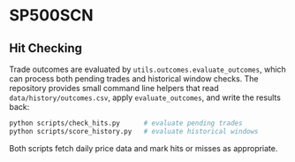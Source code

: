# SP500SCN

## Hit Checking

Trade outcomes are evaluated by `utils.outcomes.evaluate_outcomes`, which can
process both pending trades and historical window checks. The repository
provides small command line helpers that read `data/history/outcomes.csv`, apply
`evaluate_outcomes`, and write the results back:

```bash
python scripts/check_hits.py      # evaluate pending trades
python scripts/score_history.py   # evaluate historical windows
```

Both scripts fetch daily price data and mark hits or misses as appropriate.
